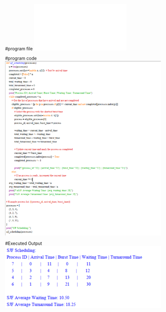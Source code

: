 #program file
![program file](SJF.py)

#program code
![Program Code](ProgramCode.png)

#Executed Output
![Executed Output](ExecutedOutput.png)
